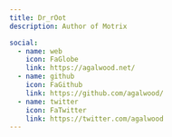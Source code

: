 ```yaml
---
title: Dr_rOot
description: Author of Motrix

social:
  - name: web
    icon: FaGlobe
    link: https://agalwood.net/
  - name: github
    icon: FaGithub
    link: https://github.com/agalwood/
  - name: twitter
    icon: FaTwitter
    link: https://twitter.com/agalwood
---
```

